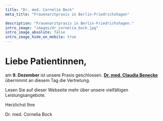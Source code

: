 ```yaml
---
title: "Dr. med. Cornelia Bock"
meta_title: "Frauenarztpraxis in Berlin-Friedrichshagen"

description: "Frauenarztpraxis in Berlin-Friedrichshagen."
intro_image: "images/dr_cornelia_bock.jpg"
intro_image_absolute: false
intro_image_hide_on_mobile: true
---
```


# Liebe Patientinnen,


am **9. Dezember** ist unsere Praxis
geschlossen. [**Dr. med. Claudia Benecke**](https://www.frauenaerzte-im-netz.de/aerzte/berlin/benecke/startseite.html)
übernimmt an diesem Tag die Vertretung.

Lesen Sie auf dieser Webseite mehr über unsere vielfältigen
Leistungsangebote.

Herzlichst Ihre

Dr. med. Cornelia Bock
 
<!--
[**Frau Dr. Jende-Roil**](https://wendenschlosspraxis.berlin/praxis.html)

[**Dr. med. Swetlana Hoffmann**](https://www.praxisklinik-dres-hoffmann.de/)

[**Dr. med. Claudia Benecke**](https://www.frauenaerzte-im-netz.de/aerzte/berlin/benecke/startseite.html)

am **30. Juni** bleibt die Praxis wegen unserer _Quartalsabrechnung_ geschlossen.
-->
